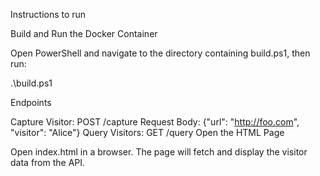 Instructions to run

Build and Run the Docker Container

Open PowerShell and navigate to the directory containing build.ps1, then run:


.\build.ps1


Endpoints

Capture Visitor: POST /capture
Request Body: {"url": "http://foo.com", "visitor": "Alice"}
Query Visitors: GET /query
Open the HTML Page

Open index.html in a browser. The page will fetch and display the visitor data from the API.

